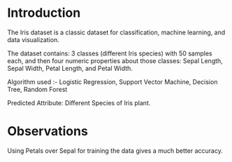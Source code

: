 # Introduction
The Iris dataset is a classic dataset for classification, machine learning, and data visualization.

The dataset contains: 3 classes (different Iris species) with 50 samples each, and then four numeric properties about those classes: Sepal Length, Sepal Width, Petal Length, and Petal Width.

Algorithm used :- Logistic Regression, Support Vector Machine, Decision Tree, Random Forest

Predicted Attribute: Different Species of Iris plant.

# Observations
Using Petals over Sepal for training the data gives a much better accuracy.
